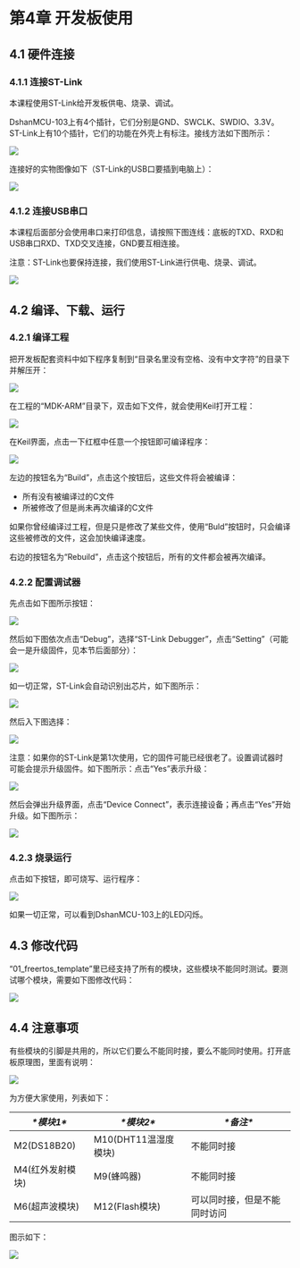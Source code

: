 # 第4章 开发板使用

## 4.1 硬件连接

### 4.1.1 连接ST-Link

本课程使用ST-Link给开发板供电、烧录、调试。

DshanMCU-103上有4个插针，它们分别是GND、SWCLK、SWDIO、3.3V。ST-Link上有10个插针，它们的功能在外壳上有标注。接线方法如下图所示：

![](http://photos.100ask.net/rtos-docs/freeRTOS/DShanMCU-F103/chapter-4/image1.png) 

连接好的实物图像如下（ST-Link的USB口要插到电脑上）：

![](http://photos.100ask.net/rtos-docs/freeRTOS/DShanMCU-F103/chapter-4/image2.png) 

### 4.1.2 连接USB串口

本课程后面部分会使用串口来打印信息，请按照下图连线：底板的TXD、RXD和USB串口RXD、TXD交叉连接，GND要互相连接。

注意：ST-Link也要保持连接，我们使用ST-Link进行供电、烧录、调试。

![](http://photos.100ask.net/rtos-docs/freeRTOS/DShanMCU-F103/chapter-4/image3.png) 

## 4.2 编译、下载、运行

### 4.2.1 编译工程

把开发板配套资料中如下程序复制到“目录名里没有空格、没有中文字符”的目录下并解压开：

![](http://photos.100ask.net/rtos-docs/freeRTOS/DShanMCU-F103/chapter-4/image4.png)  

在工程的“MDK-ARM”目录下，双击如下文件，就会使用Keil打开工程：

![](http://photos.100ask.net/rtos-docs/freeRTOS/DShanMCU-F103/chapter-4/image5.png)  

在Keil界面，点击一下红框中任意一个按钮即可编译程序：

![](http://photos.100ask.net/rtos-docs/freeRTOS/DShanMCU-F103/chapter-4/image6.png)  

左边的按钮名为“Build”，点击这个按钮后，这些文件将会被编译：

- 所有没有被编译过的C文件
- 所被修改了但是尚未再次编译的C文件

如果你曾经编译过工程，但是只是修改了某些文件，使用“Buld”按钮时，只会编译这些被修改的文件，这会加快编译速度。

右边的按钮名为“Rebuild”，点击这个按钮后，所有的文件都会被再次编译。

### 4.2.2 配置调试器

先点击如下图所示按钮：

![](http://photos.100ask.net/rtos-docs/freeRTOS/DShanMCU-F103/chapter-4/image7.png)  

然后如下图依次点击“Debug”，选择“ST-Link Debugger”，点击“Setting”（可能会一是升级固件，见本节后面部分）：

![](http://photos.100ask.net/rtos-docs/freeRTOS/DShanMCU-F103/chapter-4/image8.png)  

如一切正常，ST-Link会自动识别出芯片，如下图所示：

![](http://photos.100ask.net/rtos-docs/freeRTOS/DShanMCU-F103/chapter-4/image9.png)  

然后入下图选择：

![](http://photos.100ask.net/rtos-docs/freeRTOS/DShanMCU-F103/chapter-4/image10.png)  

注意：如果你的ST-Link是第1次使用，它的固件可能已经很老了。设置调试器时可能会提示升级固件。如下图所示：点击“Yes”表示升级：

![](http://photos.100ask.net/rtos-docs/freeRTOS/DShanMCU-F103/chapter-4/image11.png)  

然后会弹出升级界面，点击“Device Connect”，表示连接设备；再点击“Yes”开始升级。如下图所示：

![](http://photos.100ask.net/rtos-docs/freeRTOS/DShanMCU-F103/chapter-4/image12.png)  

### 4.2.3 烧录运行

点击如下按钮，即可烧写、运行程序：

 ![](http://photos.100ask.net/rtos-docs/freeRTOS/DShanMCU-F103/chapter-4/image13.png) 

如果一切正常，可以看到DshanMCU-103上的LED闪烁。

## 4.3 修改代码

“01_freertos_template”里已经支持了所有的模块，这些模块不能同时测试。要测试哪个模块，需要如下图修改代码：

![](http://photos.100ask.net/rtos-docs/freeRTOS/DShanMCU-F103/chapter-4/image14.png)  

## 4.4 注意事项

有些模块的引脚是共用的，所以它们要么不能同时接，要么不能同时使用。打开底板原理图，里面有说明：

![](http://photos.100ask.net/rtos-docs/freeRTOS/DShanMCU-F103/chapter-4/image15.png)  

为方便大家使用，列表如下：

| ***\*模块1\****  | ***\*模块2\****      | ***\*备注\****               |
| ---------------- | -------------------- | ---------------------------- |
| M2(DS18B20)      | M10(DHT11温湿度模块) | 不能同时接                   |
| M4(红外发射模块) | M9(蜂鸣器)           | 不能同时接                   |
| M6(超声波模块)   | M12(Flash模块)       | 可以同时接，但是不能同时访问 |

图示如下：

![](http://photos.100ask.net/rtos-docs/freeRTOS/DShanMCU-F103/chapter-4/image16.png)  

 